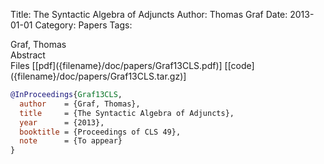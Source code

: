 Title: The Syntactic Algebra of Adjuncts
Author: Thomas Graf
Date: 2013-01-01
Category: Papers
Tags: 

<div markdown class="authors">
Graf, Thomas
</div>

<div markdown class="abstract">
<span id="abstract-title">Abstract</span>

</div>

<div markdown class="files">
<span id="files-title">Files</span>
[[pdf]({filename}/doc/papers/Graf13CLS.pdf)]
[[code]({filename}/doc/papers/Graf13CLS.tar.gz)]
</div>

~~~bibtex
@InProceedings{Graf13CLS,
  author	= {Graf, Thomas},
  title		= {The Syntactic Algebra of Adjuncts},
  year		= {2013},
  booktitle	= {Proceedings of CLS 49},
  note		= {To appear}
}
~~~

